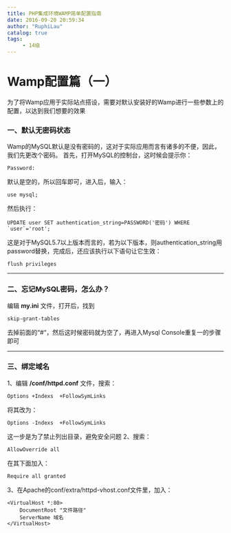 ```yaml
---
title: PHP集成环境WAMP简单配置指南
date: 2016-09-20 20:59:34
author: "RuphiLau"
catalog: true
tags:
     - 14级
---
```

# Wamp配置篇（一）
为了将Wamp应用于实际站点搭设，需要对默认安装好的Wamp进行一些参数上的配置，以达到我们想要的效果

### 一、默认无密码状态
Wamp的MySQL默认是没有密码的，这对于实际应用而言有诸多的不便，因此，我们先更改个密码。
首先，打开MySQL的控制台，这时候会提示你：
```
Password:
```
默认是空的，所以回车即可，进入后，输入：
```
use mysql;
```
然后执行：
```
UPDATE user SET authentication_string=PASSWORD('密码') WHERE `user`='root';
```
这是对于MySQL5.7以上版本而言的，若为以下版本，则authentication_string用password替换，完成后，还应该执行以下语句让它生效：
```
flush privileges
```

----

### 二、忘记MySQL密码，怎么办？
编辑 **my.ini** 文件，打开后，找到
```
skip-grant-tables
```
去掉前面的“#“，然后这时候密码就为空了，再进入Mysql Console重复一的步骤即可

----

### 三、绑定域名
1、编辑 **/conf/httpd.conf** 文件，搜索：
```
Options +Indexs  +FollowSymLinks
```
将其改为：
```
Options -Indexs  +FollowSymLinks
```
这一步是为了禁止列出目录，避免安全问题
2、搜索：
```
AllowOverride all
```
在其下面加入：
```
Require all granted
```
3、在Apache的conf/extra/httpd-vhost.conf文件里，加入：
```
<VirtualHost *:80>
    DocumentRoot "文件路径"
    ServerName 域名
</VirtualHost>
```